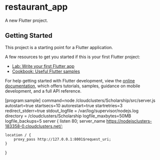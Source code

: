 # restaurant_app

A new Flutter project.

## Getting Started

This project is a starting point for a Flutter application.

A few resources to get you started if this is your first Flutter project:

- [Lab: Write your first Flutter app](https://docs.flutter.dev/get-started/codelab)
- [Cookbook: Useful Flutter samples](https://docs.flutter.dev/cookbook)

For help getting started with Flutter development, view the
[online documentation](https://docs.flutter.dev/), which offers tutorials,
samples, guidance on mobile development, and a full API reference.


[program:sample]
command=node /cloudclusters/Scholarship/src/server.js
autostart=true
startsecs=10
autorestart=true
startretries=3
redirect_stderr=true
stdout_logfile = /var/log/supervisor/nodejs.log
directory = /cloudclusters/Scholarship
logfile_maxbytes=50MB
logfile_backups=5
server {
    listen 80;
    server_name https://nodejsclusters-183358-0.cloudclusters.net/;

    location / {
        proxy_pass http://127.0.0.1:8001$request_uri;
    }
}